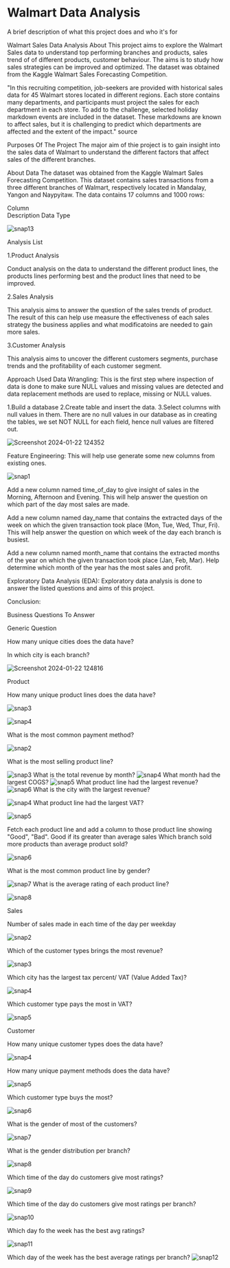 
# Walmart Data Analysis

A brief description of what this project does and who it's for

Walmart Sales Data Analysis
About
This project aims to explore the Walmart Sales data to understand top performing branches and products, sales trend of of different products, customer behaviour. The aims is to study how sales strategies can be improved and optimized. The dataset was obtained from the Kaggle Walmart Sales Forecasting Competition.

"In this recruiting competition, job-seekers are provided with historical sales data for 45 Walmart stores located in different regions. Each store contains many departments, and participants must project the sales for each department in each store. To add to the challenge, selected holiday markdown events are included in the dataset. These markdowns are known to affect sales, but it is challenging to predict which departments are affected and the extent of the impact." source

Purposes Of The Project
The major aim of thie project is to gain insight into the sales data of Walmart to understand the different factors that affect sales of the different branches.

About Data
The dataset was obtained from the Kaggle Walmart Sales Forecasting Competition. This dataset contains sales transactions from a three different branches of Walmart, respectively located in Mandalay, Yangon and Naypyitaw. The data contains 17 columns and 1000 rows:

Column	
Description	Data Type


![snap13](https://github.com/Ritvik-Srivastava/Walmart/assets/123249392/a6bcab64-76d8-4c6d-917f-045495032b8b)

Analysis List

1.Product Analysis

Conduct analysis on the data to understand the different product lines, the products lines performing best and the product lines that need to be improved.

2.Sales Analysis

This analysis aims to answer the question of the sales trends of product. The result of this can help use measure the effectiveness of each sales strategy the business applies and what modificatoins are needed to gain more sales.

3.Customer Analysis

This analysis aims to uncover the different customers segments, purchase trends and the profitability of each customer segment.

Approach Used
Data Wrangling: This is the first step where inspection of data is done to make sure NULL values and missing values are detected and data replacement methods are used to replace, missing or NULL values.

1.Build a database
2.Create table and insert the data.
3.Select columns with null values in them. 
There are no null values in our database as in creating the tables, we set NOT NULL for each field, hence null values are filtered out.

![Screenshot 2024-01-22 124352](https://github.com/Ritvik-Srivastava/Walmart/assets/123249392/c896f4b1-2e75-4cc2-bc32-3ce1698d17bd)


Feature Engineering: This will help use generate some new columns from existing ones.

![snap1](https://github.com/Ritvik-Srivastava/Walmart/assets/123249392/5c9600f4-4211-4e61-8ea5-e4d27b5d5703)

Add a new column named time_of_day to give insight of sales in the Morning, Afternoon and Evening. This will help answer the question on which part of the day most sales are made.

Add a new column named day_name that contains the extracted days of the week on which the given transaction took place (Mon, Tue, Wed, Thur, Fri). This will help answer the question on which week of the day each branch is busiest.

Add a new column named month_name that contains the extracted months of the year on which the given transaction took place (Jan, Feb, Mar). Help determine which month of the year has the most sales and profit.

Exploratory Data Analysis (EDA): Exploratory data analysis is done to answer the listed questions and aims of this project.

Conclusion:

Business Questions To Answer

Generic Question

How many unique cities does the data have?




In which city is each branch?



![Screenshot 2024-01-22 124816](https://github.com/Ritvik-Srivastava/Walmart/assets/123249392/4396eecd-8702-4862-bc93-278002968a1f)



Product

How many unique product lines does the data have?

![snap3](https://github.com/Ritvik-Srivastava/Walmart/assets/123249392/d83c5250-4c65-45b2-87cb-98291085b9aa)



![snap4](https://github.com/Ritvik-Srivastava/Walmart/assets/123249392/1b48513c-ee17-4b7a-885c-12959fc03938)

What is the most common payment method?

![snap2](https://github.com/Ritvik-Srivastava/Walmart/assets/123249392/a328076b-ddef-4184-bb26-28b814c17029)

What is the most selling product line?

![snap3](https://github.com/Ritvik-Srivastava/Walmart/assets/123249392/689302b4-f4c7-4518-878a-087ddca47054)
What is the total revenue by month?
![snap4](https://github.com/Ritvik-Srivastava/Walmart/assets/123249392/d93ece3f-5d1b-4c43-b751-45e45dcfa5b8)
What month had the largest COGS?
![snap5](https://github.com/Ritvik-Srivastava/Walmart/assets/123249392/061c2d27-4089-41ee-be7a-eb77722421ef)
What product line had the largest revenue?
![snap6](https://github.com/Ritvik-Srivastava/Walmart/assets/123249392/4512dffa-c780-4104-82fd-dcca666f4f71)
What is the city with the largest revenue?

![snap4](https://github.com/Ritvik-Srivastava/Walmart/assets/123249392/b726560f-863c-49af-bd20-9b84dda6a547)
What product line had the largest VAT?

![snap5](https://github.com/Ritvik-Srivastava/Walmart/assets/123249392/131b98a4-764a-4492-9f4f-b5fe0208a0cb)

Fetch each product line and add a column to those product line showing "Good", "Bad". Good if its greater than average sales
Which branch sold more products than average product sold?

![snap6](https://github.com/Ritvik-Srivastava/Walmart/assets/123249392/f94335c7-7218-4409-b64d-a1adc0c4bce9)

What is the most common product line by gender?

![snap7](https://github.com/Ritvik-Srivastava/Walmart/assets/123249392/5342231c-1f99-415f-b69f-3f30c60b9674)
What is the average rating of each product line?

![snap8](https://github.com/Ritvik-Srivastava/Walmart/assets/123249392/9c01bdf0-9c6a-453b-b906-96d7b3223077)


Sales

Number of sales made in each time of the day per weekday

![snap2](https://github.com/Ritvik-Srivastava/Walmart/assets/123249392/cc49b3ab-b68e-4f25-9eaf-072e006c2220)

Which of the customer types brings the most revenue?

![snap3](https://github.com/Ritvik-Srivastava/Walmart/assets/123249392/fbf0c259-1a97-42e2-83a1-bb6063970a91)

Which city has the largest tax percent/ VAT (Value Added Tax)?

![snap4](https://github.com/Ritvik-Srivastava/Walmart/assets/123249392/d28b31e0-4645-425d-81f3-0a26271ba06a)

Which customer type pays the most in VAT?

![snap5](https://github.com/Ritvik-Srivastava/Walmart/assets/123249392/843e3661-f305-4477-8668-7fe9de95c861)

Customer

How many unique customer types does the data have?

![snap4](https://github.com/Ritvik-Srivastava/Walmart/assets/123249392/9f874058-d06b-4fe4-b6c5-f9699c7d2729)

How many unique payment methods does the data have?

![snap5](https://github.com/Ritvik-Srivastava/Walmart/assets/123249392/5fdafdf9-8d5f-429c-9803-2349b443e816)





Which customer type buys the most?

![snap6](https://github.com/Ritvik-Srivastava/Walmart/assets/123249392/4296848e-903e-4146-aab2-b9389e276757)

What is the gender of most of the customers?

![snap7](https://github.com/Ritvik-Srivastava/Walmart/assets/123249392/918d59a5-89d7-4b10-9a1b-b0e26e3d9a7c)

What is the gender distribution per branch?

![snap8](https://github.com/Ritvik-Srivastava/Walmart/assets/123249392/59ff00af-3dcc-4c7c-8eaa-01cdb3285ad5)

Which time of the day do customers give most ratings?

![snap9](https://github.com/Ritvik-Srivastava/Walmart/assets/123249392/229d57e1-a257-4ad4-8752-dc79d6d1a591)

Which time of the day do customers give most ratings per branch?

![snap10](https://github.com/Ritvik-Srivastava/Walmart/assets/123249392/972260f8-f7a1-4d30-a3d8-09c9bf283c06)

Which day fo the week has the best avg ratings?

![snap11](https://github.com/Ritvik-Srivastava/Walmart/assets/123249392/d0177509-7fef-49a3-885c-7c0f4eab8f93)

Which day of the week has the best average ratings per branch?
![snap12](https://github.com/Ritvik-Srivastava/Walmart/assets/123249392/f55f3093-5a7a-4a6c-ba74-3288c2434331)
